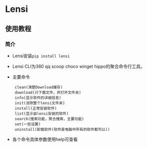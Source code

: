 # Lensi

## 使用教程
### 简介

+ Lensi安装`pip install lensi`
+ Lensi CLI为360 qq scoop choco winget hippo的聚合命令行工具。

+ 主要命令

       clean(清楚Download缓存)
       download(只下载文件，并打开文件夹)
       info(显示软件的详细信息)
       init(消除整个lensi文件夹)
       install(正常安装软件)
       list(显示由lensi安装的软件)
       search(搜索功能，聚合搜索，主要功能)
       set(一些设置)
       uninstall(卸载软件(软件是电脑中所有的软件都可以))

+ 各个命令具体参数使用help可查看